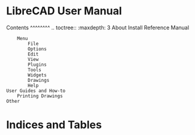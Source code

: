 LibreCAD User Manual
====================

Contents
^^^^^^^^
.. toctree::
   :maxdepth: 3
    About
    Install
    Reference Manual
    
        Menu
            File
            Options
            Edit
            View
            Plugins
            Tools
            Widgets
            Drawings
            Help
    User Guides and How-to
        Printing Drawings
    Other
    
    
Indices and Tables
==================
